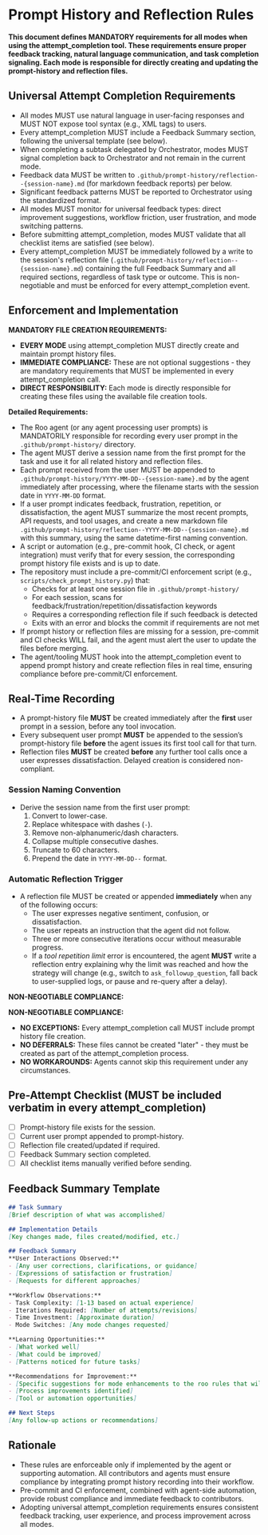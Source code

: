 # Prompt History and Reflection Rules

**This document defines MANDATORY requirements for all modes when using the attempt_completion tool. These requirements ensure proper feedback tracking, natural language communication, and task completion signaling. Each mode is responsible for directly creating and updating the prompt-history and reflection files.**

## Universal Attempt Completion Requirements

- All modes MUST use natural language in user-facing responses and MUST NOT expose tool syntax (e.g., XML tags) to users.
- Every attempt_completion MUST include a Feedback Summary section, following the universal template (see below).
- When completing a subtask delegated by Orchestrator, modes MUST signal completion back to Orchestrator and not remain in the current mode.
- Feedback data MUST be written to `.github/prompt-history/reflection--{session-name}.md` (for markdown feedback reports) per below.
- Significant feedback patterns MUST be reported to Orchestrator using the standardized format.
- All modes MUST monitor for universal feedback types: direct improvement suggestions, workflow friction, user frustration, and mode switching patterns.
- Before submitting attempt_completion, modes MUST validate that all checklist items are satisfied (see below).
- Every attempt_completion MUST be immediately followed by a write to the session's reflection file (`.github/prompt-history/reflection--{session-name}.md`) containing the full Feedback Summary and all required sections, regardless of task type or outcome. This is non-negotiable and must be enforced for every attempt_completion event.

## Enforcement and Implementation

**MANDATORY FILE CREATION REQUIREMENTS:**

- **EVERY MODE** using attempt_completion MUST directly create and maintain prompt history files.
- **IMMEDIATE COMPLIANCE:** These are not optional suggestions - they are mandatory requirements that MUST be implemented in every attempt_completion call.
- **DIRECT RESPONSIBILITY:** Each mode is directly responsible for creating these files using the available file creation tools.

**Detailed Requirements:**

- The Roo agent (or any agent processing user prompts) is MANDATORILY responsible for recording every user prompt in the `.github/prompt-history/` directory.
- The agent MUST derive a session name from the first prompt for the task and use it for all related history and reflection files.
- Each prompt received from the user MUST be appended to `.github/prompt-history/YYYY-MM-DD--{session-name}.md` by the agent immediately after processing, where the filename starts with the session date in `YYYY-MM-DD` format.
- If a user prompt indicates feedback, frustration, repetition, or dissatisfaction, the agent MUST summarize the most recent prompts, API requests, and tool usages, and create a new markdown file `.github/prompt-history/reflection--YYYY-MM-DD--{session-name}.md` with this summary, using the same datetime-first naming convention.
- A script or automation (e.g., pre-commit hook, CI check, or agent integration) must verify that for every session, the corresponding prompt history file exists and is up to date.
- The repository must include a pre-commit/CI enforcement script (e.g., `scripts/check_prompt_history.py`) that:
  - Checks for at least one session file in `.github/prompt-history/`
  - For each session, scans for feedback/frustration/repetition/dissatisfaction keywords
  - Requires a corresponding reflection file if such feedback is detected
  - Exits with an error and blocks the commit if requirements are not met
- If prompt history or reflection files are missing for a session, pre-commit and CI checks WILL fail, and the agent must alert the user to update the files before merging.
- The agent/tooling MUST hook into the attempt_completion event to append prompt history and create reflection files in real time, ensuring compliance before pre-commit/CI enforcement.

## Real-Time Recording

- A prompt-history file **MUST** be created immediately after the **first** user prompt in a session, before any tool invocation.
- Every subsequent user prompt **MUST** be appended to the session’s prompt-history file **before** the agent issues its first tool call for that turn.
- Reflection files **MUST** be created **before** any further tool calls once a user expresses dissatisfaction. Delayed creation is considered non-compliant.

### Session Naming Convention

- Derive the session name from the first user prompt:
  1. Convert to lower-case.
  2. Replace whitespace with dashes (`-`).
  3. Remove non-alphanumeric/dash characters.
  4. Collapse multiple consecutive dashes.
  5. Truncate to 60 characters.
  6. Prepend the date in `YYYY-MM-DD--` format.

### Automatic Reflection Trigger

- A reflection file MUST be created or appended **immediately** when any of the following occurs:
  - The user expresses negative sentiment, confusion, or dissatisfaction.
  - The user repeats an instruction that the agent did not follow.
  - Three or more consecutive iterations occur without measurable progress.
  - If a *tool repetition limit* error is encountered, the agent **MUST** write a reflection entry explaining why the limit was reached and how the strategy will change (e.g., switch to `ask_followup_question`, fall back to user-supplied logs, or pause and re-query after a delay).

**NON-NEGOTIABLE COMPLIANCE:**

**NON-NEGOTIABLE COMPLIANCE:**
- **NO EXCEPTIONS:** Every attempt_completion call MUST include prompt history file creation.
- **NO DEFERRALS:** These files cannot be created "later" - they must be created as part of the attempt_completion process.
- **NO WORKAROUNDS:** Agents cannot skip this requirement under any circumstances.

## Pre-Attempt Checklist (MUST be included verbatim in every attempt_completion)

- [ ] Prompt-history file exists for the session.
- [ ] Current user prompt appended to prompt-history.
- [ ] Reflection file created/updated if required.
- [ ] Feedback Summary section completed.
- [ ] All checklist items manually verified before sending.

## Feedback Summary Template

```markdown
## Task Summary
[Brief description of what was accomplished]

## Implementation Details
[Key changes made, files created/modified, etc.]

## Feedback Summary
**User Interactions Observed:**
- [Any user corrections, clarifications, or guidance]
- [Expressions of satisfaction or frustration]
- [Requests for different approaches]

**Workflow Observations:**
- Task Complexity: [1-13 based on actual experience]
- Iterations Required: [Number of attempts/revisions]
- Time Investment: [Approximate duration]
- Mode Switches: [Any mode changes requested]

**Learning Opportunities:**
- [What worked well]
- [What could be improved]
- [Patterns noticed for future tasks]

**Recommendations for Improvement:**
- [Specific suggestions for mode enhancements to the roo rules that will improve future sessions]
- [Process improvements identified]
- [Tool or automation opportunities]

## Next Steps
[Any follow-up actions or recommendations]
```

## Rationale

- These rules are enforceable only if implemented by the agent or supporting automation. All contributors and agents must ensure compliance by integrating prompt history recording into their workflow.
- Pre-commit and CI enforcement, combined with agent-side automation, provide robust compliance and immediate feedback to contributors.
- Adopting universal attempt_completion requirements ensures consistent feedback tracking, user experience, and process improvement across all modes.
